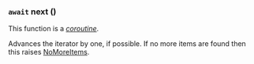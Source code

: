 ### `await` next () [](https://discordpy.readthedocs.io/en/v1.7.3/api.html#discord.AsyncIterator.next)

This function is a [_coroutine_](https://docs.python.org/3/library/asyncio-task.html#coroutine).

Advances the iterator by one, if possible. If no more items are found then this raises [NoMoreItems](discord/Exceptions/NoMoreItems).
